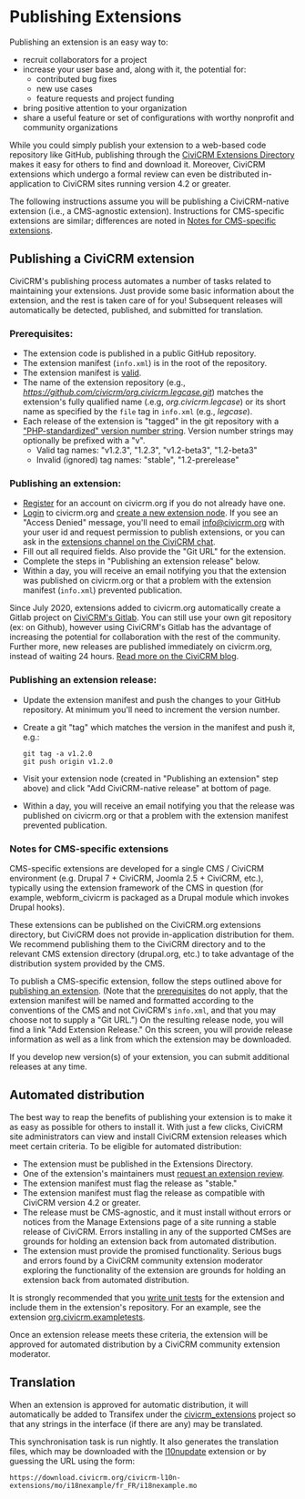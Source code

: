 # Publishing Extensions

Publishing an extension is an easy way to:

-   recruit collaborators for a project
-   increase your user base and, along with it, the potential for:
    -   contributed bug fixes
    -   new use cases
    -   feature requests and project funding
-   bring positive attention to your organization
-   share a useful feature or set of configurations with worthy nonprofit and
    community organizations

While you could simply publish your extension to a web-based code repository like GitHub, publishing through the [CiviCRM Extensions Directory](http://civicrm.org/extensions) makes it easy for others to find and download it. Moreover, CiviCRM extensions which undergo a formal review can even be distributed in-application to CiviCRM sites running version 4.2 or greater.

The following instructions assume you will be publishing a CiviCRM-native extension (i.e., a CMS-agnostic extension). Instructions for CMS-specific extensions are similar; differences are noted in [Notes for CMS-specific extensions](#notes-for-cms-specific-extensions).

## Publishing a CiviCRM extension

CiviCRM's publishing process automates a number of tasks related to maintaining your extensions. Just provide some basic information about the extension, and the rest is taken care of for you! Subsequent releases will automatically be detected, published, and submitted for translation.

### Prerequisites:

-   The extension code is published in a public GitHub repository.
-   The extension manifest (`info.xml`) is in the root of the repository.
-   The extension manifest is [valid](info-xml.md#ExtensionReference-Tagsininfo.xml).
-   The name of the extension repository (e.g., *https://github.com/civicrm/org.civicrm.legcase.git*) matches the extension's fully qualified name (.e.g, *org.civicrm.legcase*) or its short name as specified by the `file` tag in `info.xml` (e.g., *legcase*).
-   Each release of the extension is "tagged" in the git repository with a ["PHP-standardized" version number string](http://php.net/manual/en/function.version-compare.php). Version number strings may optionally be prefixed with a "v".
    -   Valid tag names: "v1.2.3", "1.2.3", "v1.2-beta3", "1.2-beta3"
    -   Invalid (ignored) tag names: "stable", "1.2-prerelease"

### Publishing an extension:

-   [Register](https://civicrm.org/user/register) for an account on civicrm.org if you do not already have one.
-   [Login](https://civicrm.org/user) to civicrm.org and [create a new extension node](http://civicrm.org/node/add/extension). If you see an "Access Denied" message, you'll need to email [info@civicrm.org](mailto:info@civicrm.org) with your user id and request permission to publish extensions, or you can ask in the [extensions channel on the CiviCRM chat](https://chat.civicrm.org/civicrm/channels/extensions).
-   Fill out all required fields. Also provide the "Git URL" for the extension.
-   Complete the steps in "Publishing an extension release" below.
-   Within a day, you will receive an email notifying you that the extension was published on civicrm.org or that a problem with the extension manifest (`info.xml`) prevented publication.

Since July 2020, extensions added to civicrm.org automatically create a Gitlab project on [CiviCRM's Gitlab](https://lab.civicrm.org/extensions). You can still use your own git repository (ex: on Github), however using CiviCRM's Gitlab has the advantage of increasing the potential for collaboration with the rest of the community. Further more, new releases are published immediately on civicrm.org, instead of waiting 24 hours. [Read more on the CiviCRM blog](https://civicrm.org/blog/bgm/extension-directory-updates).

### Publishing an extension release:

-   Update the extension manifest and push the changes to your GitHub repository. At minimum you'll need to increment the version number.
-   Create a git "tag" which matches the version in the manifest and push it, e.g.:

        git tag -a v1.2.0
        git push origin v1.2.0

-   Visit your extension node (created in "Publishing an extension" step above) and click "Add CiviCRM-native release" at bottom of page.
-   Within a day, you will receive an email notifying you that the release was published on civicrm.org or that a problem with the extension manifest prevented publication.

### Notes for CMS-specific extensions

CMS-specific extensions are developed for a single CMS / CiviCRM environment (e.g. Drupal 7 + CiviCRM, Joomla 2.5 + CiviCRM, etc.), typically using the extension framework of the CMS in question (for example, webform_civicrm is packaged as a Drupal module which invokes Drupal hooks).

These extensions can be published on the CiviCRM.org extensions directory, but CiviCRM does not provide in-application distribution for them. We recommend publishing them to the CiviCRM directory and to the relevant CMS extension directory (drupal.org, etc.) to take advantage of the distribution system provided by the CMS.

To publish a CMS-specific extension, follow the steps outlined above for [publishing an extension](#publishing-an-extension). (Note that the [prerequisites](#prerequisites) do not apply, that the extension manifest will be named and formatted according to the conventions of the CMS and not CiviCRM's `info.xml`, and that you may choose not to supply a "Git URL.") On the resulting release node, you will find a link "Add Extension Release." On this screen, you will provide release information as well as a link from which the extension may be downloaded.

If you develop new version(s) of your extension, you can submit additional releases at any time.

## Automated distribution

The best way to reap the benefits of publishing your extension is to make it as easy as possible for others to install it. With just a few clicks, CiviCRM site administrators can view and install CiviCRM extension releases which meet certain criteria. To be eligible for automated distribution: 

-   The extension must be published in the Extensions Directory.
-   One of the extension's maintainers must [request an extension review](https://lab.civicrm.org/extensions/extension-review-requests/issues/new?issue[title]=Request%20review%20for%20[FIXME_COM.FIXME_VENDOR.FIXME_NAME]&issue[description]=Extension%20is%20listed%20in%20the%20directory%20at%20this%20URL:%20https://civicrm.org/extensions/FIXME).
-   The extension manifest must flag the release as "stable."
-   The extension manifest must flag the release as compatible with CiviCRM version 4.2 or greater.
-   The release must be CMS-agnostic, and it must install without errors or notices from the Manage Extensions page of a site running a stable release of CiviCRM. Errors installing in any of the supported CMSes are grounds for holding an extension back from automated distribution.
-   The extension must provide the promised functionality. Serious bugs and errors found by a CiviCRM community extension moderator exploring the functionality of the extension are grounds for holding an extension back from automated distribution.

It is strongly recommended that you [write unit tests](https://github.com/civicrm/org.civicrm.testapalooza) for the extension and include them in the extension's repository. For an example, see the extension [org.civicrm.exampletests](https://github.com/totten/org.civicrm.exampletests).

Once an extension release meets these criteria, the extension will be approved for automated distribution by a CiviCRM community extension moderator. 

## Translation

When an extension is approved for automatic distribution, it will automatically be added to Transifex under the [civicrm_extensions](https://www.transifex.com/civicrm/civicrm_extensions/) project so that any strings in the interface (if there are any) may be translated.

This synchronisation task is run nightly. It also generates the translation files, which may be downloaded with the [l10nupdate](https://github.com/cividesk/com.cividesk.l10n.update) extension or by guessing the URL using the form:

    https://download.civicrm.org/civicrm-l10n-extensions/mo/i18nexample/fr_FR/i18nexample.mo
